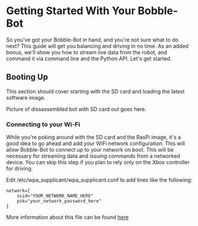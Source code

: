 
# Getting Started With Your Bobble-Bot
So you've got your Bobble-Bot in hand, and you're not sure what to do next? This 
guide will get you balancing and driving in no time. As an added bonus, we'll show you 
how to stream live data from the robot, and command it via command line and the 
Python API. Let's get started.

## Booting Up
This section should cover starting with the SD card and loading the latest software image.

Picture of dissassembled bot with SD card out goes here.

### Connecting to your Wi-Fi
While you're poking around with the SD card and the RasPi image, it's a good idea to 
go ahead and add your WiFi network configuration. This will allow Bobble-Bot to 
connect up to your network on boot. This will be necessary for streaming data and 
issuing commands from a networked device. You can skip this step if you plan to 
rely only on the Xbox controller for driving.

Edit /etc/wpa_supplicant/wpa_supplicant.conf to add lines like the following:

```
network={
	ssid="YOUR_NETWORK_NAME_HERE"
	psk="your_network_password_here"
}
```

More information about this file can be found [here](https://www.raspberrypi.org/documentation/configuration/wireless/wireless-cli.md)




